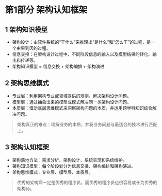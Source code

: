# 第1部分 架构认知框架

## 1 架构知识模型

- 架构设计：由软件系统的“干什么”来推理出“是什么”和“怎么干”的过程，是一个由果到因的过程。
- 信息交换：在架构设计过程中，不同阶段信息的输入以及模型结果的转化、输出和传递等。
- 架构知识模型 = 信息交换 + 架构编排 + 架构演进

## 2 架构思维模式

- 专业层：利用架构专业或领域提供的规则，解决架构设计问题。
- 模型层：通过抽象出来的模型或模式解决同一类架构设计问题。
- 本质层：借助底层思维模式来洞察架构问题的本质，并运用跨学科知识综合解决问题。

> 架构真正的难点：理解业务的本质，并将业务问题与最适合的技术进行匹配上。

## 3 架构认知框架

- 架构落地方法：需求分析、架构设计、系统实现和系统维护。
- 架构知识模型：每个阶段划分为信息交换、架构编排和架构演进。
- 架构思维模式：专业层、模型层、本质层。

> 优秀的架构师一定是优秀的程序员，而优秀的程序员也很容易成长为优秀的架构师。
